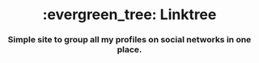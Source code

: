 <h1 align="center">:evergreen_tree: Linktree</h1>
<h3 align="center">Simple site to group all my profiles on social networks in one place.</h3>


